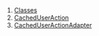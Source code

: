 

1. [Classes](models_caching_cached_user_action/models_caching_cached_user_action-library.html#classes)
2. [CachedUserAction](models_caching_cached_user_action/CachedUserAction-class.html)
3. [CachedUserActionAdapter](models_caching_cached_user_action/CachedUserActionAdapter-class.html)
